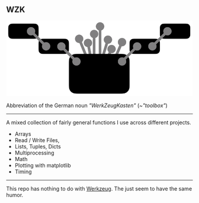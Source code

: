 **WZK**
---
![WerkZeugKasten Logo](./docs/WerkZeugKasten.png)

Abbreviation of the German noun *"WerkZeugKasten"* (~*"toolbox"*)

---
A mixed collection of fairly general functions I use across different projects.

* Arrays
* Read / Write Files,
* Lists, Tuples, Dicts
* Multiprocessing
* Math
* Plotting with matplotlib
* Timing

---
This repo has nothing to do with [Werkzeug](https://pypi.org/project/Werkzeug/). 
The just seem to have the same humor.